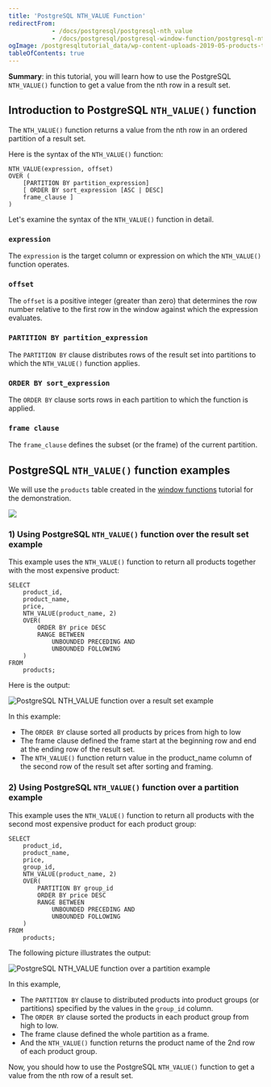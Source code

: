 ```yaml
---
title: 'PostgreSQL NTH_VALUE Function'
redirectFrom:
            - /docs/postgresql/postgresql-nth_value 
            - /docs/postgresql/postgresql-window-function/postgresql-nth_value-function/
ogImage: /postgresqltutorial_data/wp-content-uploads-2019-05-products-table-sample-data.png
tableOfContents: true
---
```


**Summary**: in this tutorial, you will learn how to use the PostgreSQL `NTH_VALUE()` function to get a value from the nth row in a result set.

## Introduction to PostgreSQL `NTH_VALUE()` function

The `NTH_VALUE()` function returns a value from the nth row in an ordered partition of a result set.

Here is the syntax of the `NTH_VALUE()` function:

```
NTH_VALUE(expression, offset)
OVER (
    [PARTITION BY partition_expression]
    [ ORDER BY sort_expression [ASC | DESC]
    frame_clause ]
)
```

Let's examine the syntax of the `NTH_VALUE()` function in detail.

### `expression`

The `expression` is the target column or expression on which the `NTH_VALUE()` function operates.

### `offset`

The `offset` is a positive integer (greater than zero) that determines the row number relative to the first row in the window against which the expression evaluates.

### `PARTITION BY partition_expression`

The `PARTITION BY` clause distributes rows of the result set into partitions to which the `NTH_VALUE()` function applies.

### `ORDER BY sort_expression`

The `ORDER BY` clause sorts rows in each partition to which the function is applied.

### `frame clause`

The `frame_clause` defines the subset (or the frame) of the current partition.

## PostgreSQL `NTH_VALUE()` function examples

We will use the `products` table created in the [window functions](/docs/postgresql/postgresql-window-function) tutorial for the demonstration.

![](/postgresqltutorial_data/wp-content-uploads-2019-05-products-table-sample-data.png)

### 1) Using PostgreSQL `NTH_VALUE()` function over the result set example

This example uses the `NTH_VALUE()` function to return all products together with the most expensive product:

```
SELECT
    product_id,
    product_name,
    price,
    NTH_VALUE(product_name, 2)
    OVER(
        ORDER BY price DESC
        RANGE BETWEEN
            UNBOUNDED PRECEDING AND
            UNBOUNDED FOLLOWING
    )
FROM
    products;
```

Here is the output:

![PostgreSQL NTH_VALUE function over a result set example](/postgresqltutorial_data/wp-content-uploads-2019-05-PostgreSQL-NTH_VALUE-function-over-a-result-set-example.png)

In this example:

- The `ORDER BY` clause sorted all products by prices from high to low
- The frame clause defined the frame start at the beginning row and end at the ending row of the result set.
- The `NTH_VALUE()` function return value in the product_name column of the second row of the result set after sorting and framing.

### 2) Using PostgreSQL `NTH_VALUE()` function over a partition example

This example uses the `NTH_VALUE()` function to return all products with the second most expensive product for each product group:

```
SELECT
    product_id,
    product_name,
    price,
    group_id,
    NTH_VALUE(product_name, 2)
    OVER(
        PARTITION BY group_id
        ORDER BY price DESC
        RANGE BETWEEN
            UNBOUNDED PRECEDING AND
            UNBOUNDED FOLLOWING
    )
FROM
    products;
```

The following picture illustrates the output:

![PostgreSQL NTH_VALUE function over a partition example](/postgresqltutorial_data/wp-content-uploads-2019-05-PostgreSQL-NTH_VALUE-function-over-a-partition-example.png)

In this example,

- The `PARTITION BY` clause to distributed products into product groups (or partitions) specified by the values in the `group_id` column.
- The `ORDER BY` clause sorted the products in each product group from high to low.
- The frame clause defined the whole partition as a frame.
- And the `NTH_VALUE()` function returns the product name of the 2nd row of each product group.

Now, you should how to use the PostgreSQL `NTH_VALUE()` function to get a value from the nth row of a result set.
